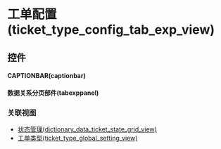 # 工单配置(ticket_type_config_tab_exp_view)  <!-- {docsify-ignore-all} -->



## 控件
#### CAPTIONBAR(captionbar)
#### 数据关系分页部件(tabexppanel)


### 关联视图
  * [状态管理(dictionary_data_ticket_state_grid_view)](app/view/dictionary_data_ticket_state_grid_view)
  * [工单类型(ticket_type_global_setting_view)](app/view/ticket_type_global_setting_view)

<script>
 const { createApp } = Vue
  createApp({
    data() {
      return {

      }
    }
  }).use(ElementPlus).mount('#app')
</script>